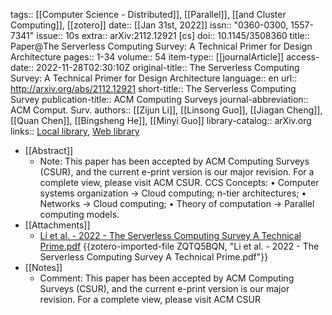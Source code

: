 tags:: [[Computer Science - Distributed]], [[Parallel]], [[and Cluster Computing]], [[zotero]]
date:: [[Jan 31st, 2022]]
issn:: "0360-0300, 1557-7341"
issue:: 10s
extra:: arXiv:2112.12921 [cs]
doi:: 10.1145/3508360
title:: Paper@The Serverless Computing Survey: A Technical Primer for Design Architecture
pages:: 1-34
volume:: 54
item-type:: [[journalArticle]]
access-date:: 2022-11-28T02:30:10Z
original-title:: The Serverless Computing Survey: A Technical Primer for Design Architecture
language:: en
url:: http://arxiv.org/abs/2112.12921
short-title:: The Serverless Computing Survey
publication-title:: ACM Computing Surveys
journal-abbreviation:: ACM Comput. Surv.
authors:: [[Zijun Li]], [[Linsong Guo]], [[Jiagan Cheng]], [[Quan Chen]], [[Bingsheng He]], [[Minyi Guo]]
library-catalog:: arXiv.org
links:: [Local library](zotero://select/library/items/C99HVFHM), [Web library](https://www.zotero.org/users/10443130/items/C99HVFHM)

- [[Abstract]]
	- Note: This paper has been accepted by ACM Computing Surveys (CSUR), and the current e-print version is our major revision. For a complete view, please visit ACM CSUR. CCS Concepts: • Computer systems organization → Cloud computing; n-tier architectures; • Networks → Cloud computing; • Theory of computation → Parallel computing models.
- [[Attachments]]
	- [Li et al. - 2022 - The Serverless Computing Survey A Technical Prime.pdf](zotero://select/library/items/ZQTQ5BQN) {{zotero-imported-file ZQTQ5BQN, "Li et al. - 2022 - The Serverless Computing Survey A Technical Prime.pdf"}}
- [[Notes]]
	- Comment: This paper has been accepted by ACM Computing Surveys (CSUR), and the current e-print version is our major revision. For a complete view, please visit ACM CSUR